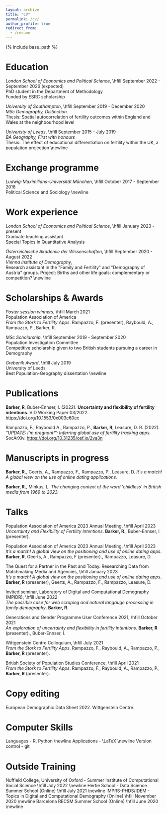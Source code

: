 ```yaml
---
layout: archive
title: "CV"
permalink: /cv/
author_profile: true
redirect_from:
  - /resume
---
```


{% include base_path %}

Education
======
*London School of Economics and Political Science*, \hfill September 2022 - September 2026 (expected)  
PhD student in the Department of Methodology  
Funded by ESRC scholarship

*University of Southampton*, \hfill September 2019 - December 2020  
*MSc Demography, Distinction*  
Thesis: Spatial autocorrelation of fertility outcomes within England and Wales at the neighbourhood level


*Univeristy of Leeds*, \hfill September 2015 - July 2019  
*BA Geography, First with honours*  
Thesis: The effect of educational differentiation on fertility within the
UK, a population projection
\newline

# Exchange programme
*Ludwig-Maximilians-Universit&auml;t M&uuml;nchen*, \hfill October 2017 - September 2018  
Political Science and Sociology
\newline


Work experience
======
*London School of Economics and Political Science*, \hfill January 2023 - present  
Graduate teaching assistant  
Special Topics in Quantitative Analysis

*&Ouml;sterreichische Akademie der Wissenschaften*, \hfill September 2020 - August 2022   
*Vienna Institute of Demography*,  
Research assistant in the "Family and Fertility" and "Demography of Austria" groups. 
Project: Births and other life goals: complementary or competition?
\newline

  
Scholarships & Awards
======
*Poster session winners*, \hfill March 2021  
Population Association of America  
*From the Stork to Fertility Apps*. Rampazzo, F. (presenter), Raybould, A., Rampazzo, P., Barker, R.

*MSc Scholarship*, \hfill September 2019 - September 2020  
Population Investigation Committee  
Competitive scholarship given to two British students pursuing a career in Demography

*Grebenik Award*,  \hfill July 2019  
University of Leeds   
Best Population-Geography dissertation
\newline


Publications
======
**Barker, R**, Buber-Ennser, I. (2022). **Uncertainty and flexibility of fertility intentions**. VID Working Paper 03/2022. https://doi.org/10.1553/0x003e60ec 

Rampazzo, F., Raybould A., Rampazzo, P., **Barker, R**, Leasure, D. R. (2022). *“UPDATE: I’m pregnant!”: Inferring global use of fertility tracking apps.* SocArXiv. https://doi.org/10.31235/osf.io/2va3n 

Manuscripts in progress
======
**Barker, R.**, Geerts, A., Rampazzo, F., Rampazzo, P., Leasure, D. *It's a match! A global view on the use of online dating applications.*

**Barker, R.**, Minkus, L. *The changing context of the word 'childless' in British media from 1969 to 2023.*

  
Talks
======
Population Association of America 2023 Annual Meeting,  \hfill April 2023  
*Uncertainty and Flexibility of Fertility Intentions*.  **Barker, R**., Buber-Ennser, I (presenter).

Population Association of America 2023 Annual Meeting,  \hfill April 2023  
*It’s a match! A global view on the positioning and use of online dating apps*.  **Barker, R**, Geerts, A., Rampazzo, F (presenter)., Rampazzo, Leasure, D.

The Quest for a Partner in the Past and Today. Researching Data from Matchmaking Media and Agencies,  \hfill January 2023  
*It’s a match! A global view on the positioning and use of online dating apps*.  **Barker, R** (presenter), Geerts, A., Rampazzo, F., Rampazzo, Leasure, D.

Invited seminar, Laboratory of Digital and Computational Demography (MPIDR),  \hfill June 2022  
*The possible case for web scraping and natural langauge processing in family demography*.  **Barker, R**.

Generations and Gender Programme User Conference 2021,  \hfill October 2021  
*An exploration of uncertainty and flexibility in fertility intentions*.  **Barker, R** (presenter)., Buber-Ennser, I.

Wittgenstein Centre Colloquium,  \hfill July 2021  
*From the Stork to Fertility Apps*. Rampazzo, F., Raybould, A., Rampazzo, P., **Barker, R** (presenter).

British Society of Population Studies Conference, \hfill April 2021  
*From the Stork to Fertility Apps*. 
Rampazzo, F., Raybould, A., Rampazzo, P., **Barker, R** (presenter).

Copy editing
======
European Demographic Data Sheet 2022. Wittgenstein Centre.

Computer Skills
======
Languages - R, Python
\newline
Applications - \LaTeX
\newline
Version control - git  
  
Outside Training  
======
Nuffield College, University of Oxford - Summer Institute of Computational Social Science  \hfill July 2022 
\newline
Hertie School - Data Science Summer School (Online) \hfill July 2021 
\newline
IMPRS-PHDS/IDEM - Topics in Digital and Computational Demography (Online) \hfill November 2020
\newline
Barcelona RECSM Summer School (Online) \hfill June 2020 
\newline
